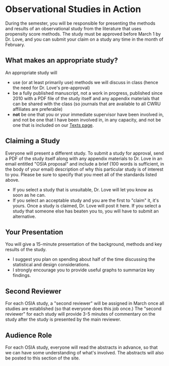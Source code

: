 # Observational Studies in Action

During the semester, you will be responsible for presenting the methods and results of an observational study from the literature that uses propensity score methods. The study must be approved before March 1 by Dr. Love, and you can submit your claim on a study any time in the month of February. 

## What makes an appropriate study?

An appropriate study will 

- use (or at least primarily use) methods we will discuss in class (hence the need for Dr. Love's pre-approval)
- be a fully published manuscript, not a work in progress, published since 2010 with a PDF file of the study itself and any appendix materials that can be shared with the class (so journals that are available to all CWRU affiliates are preferable)
- **not** be one that you or your immediate supervisor have been involved in, and not be one that I have been involved in, in any capacity, and not be one that is included on our [Texts page](https://github.com/THOMASELOVE/500-2018/tree/master/texts).

## Claiming a Study

Everyone will present a different study. To submit a study for approval, send a PDF of the study itself along with any appendix materials to Dr. Love in an email entitled "OSIA proposal" and include a brief (100 words is sufficient, in the body of your email) description of why this particular study is of interest to you. Please be sure to specify that you meet all of the standards listed above.

- If you select a study that is unsuitable, Dr. Love will let you know as soon as he can.
- If you select an acceptable study and you are the first to "claim" it, it's yours. Once a study is claimed, Dr. Love will post it here. If you select a study that someone else has beaten you to, you will have to submit an alternative.

## Your Presentation

You will give a 15-minute presentation of the background, methods and key results of the study. 

- I suggest you plan on spending about half of the time discussing the statistical and design considerations.
- I strongly encourage you to provide useful graphs to summarize key findings.

## Second Reviewer

For each OSIA study, a "second reviewer" will be assigned in March once all studies are established (so that everyone does this job once.) The "second reviewer" for each study will provide 3-5 minutes of commentary on the study after the study is presented by the main reviewer.

## Audience Role

For each OSIA study, everyone will read the abstracts in advance, so that we can have some understanding of what's involved. The abstracts will also be posted to this section of the site.
